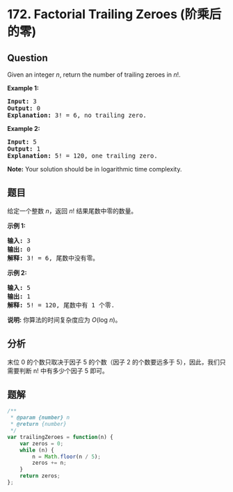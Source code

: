 # 172. Factorial Trailing Zeroes (阶乘后的零)

## Question

Given an integer _n_, return the number of trailing zeroes in _n_!.

**Example 1:**

<pre><strong>Input:</strong> 3
<strong>Output:</strong> 0
<strong>Explanation:</strong>&nbsp;3! = 6, no trailing zero.</pre>

**Example 2:**

<pre><strong>Input:</strong> 5
<strong>Output:</strong> 1
<strong>Explanation:</strong>&nbsp;5! = 120, one trailing zero.</pre>

**Note:** Your solution should be in logarithmic time complexity.

## 题目

给定一个整数 _n_，返回 _n_! 结果尾数中零的数量。

**示例 1:**

<pre><strong>输入:</strong> 3
<strong>输出:</strong> 0
<strong>解释:</strong>&nbsp;3! = 6, 尾数中没有零。</pre>

**示例 2:**

<pre><strong>输入:</strong> 5
<strong>输出:</strong> 1
<strong>解释:</strong>&nbsp;5! = 120, 尾数中有 1 个零.</pre>

**说明:** 你算法的时间复杂度应为 _O_(log _n_)。

## 分析

末位 0 的个数只取决于因子 5 的个数（因子 2 的个数要远多于 5），因此，我们只需要判断 n! 中有多少个因子 5 即可。

## 题解

```javascript
/**
 * @param {number} n
 * @return {number}
 */
var trailingZeroes = function(n) {
    var zeros = 0;
    while (n) {
        n = Math.floor(n / 5);
        zeros += n;
    }
    return zeros;
};
```
